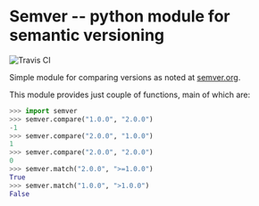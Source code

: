 Semver -- python module for semantic versioning
===============================================

![Travis CI](https://travis-ci.org/k-bx/python-semver.svg?branch=master)

Simple module for comparing versions as noted at [semver.org](http://semver.org/).

This module provides just couple of functions, main of which are:

```python
>>> import semver
>>> semver.compare("1.0.0", "2.0.0")
-1
>>> semver.compare("2.0.0", "1.0.0")
1
>>> semver.compare("2.0.0", "2.0.0")
0
>>> semver.match("2.0.0", ">=1.0.0")
True
>>> semver.match("1.0.0", ">1.0.0")
False
```
